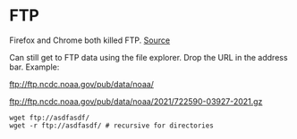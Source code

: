# FTP

Firefox and Chrome both killed FTP. [Source](https://www.ghacks.net/2021/04/16/firefox-90-wont-handle-ftp-sites-anymore/)

Can still get to FTP data using the file explorer. Drop the URL in the
address bar. Example:

ftp://ftp.ncdc.noaa.gov/pub/data/noaa/

ftp://ftp.ncdc.noaa.gov/pub/data/noaa/2021/722590-03927-2021.gz

```
wget ftp://asdfasdf/
wget -r ftp://asdfasdf/ # recursive for directories
```
